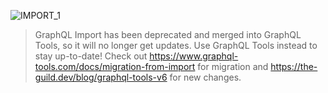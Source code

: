 ![IMPORT_1](https://user-images.githubusercontent.com/25294569/76310705-fc621b00-62d7-11ea-9643-1670cfe6be18.gif)

> GraphQL Import has been deprecated and merged into GraphQL Tools, so it will no longer get updates. Use GraphQL Tools instead to stay up-to-date! Check out https://www.graphql-tools.com/docs/migration-from-import for migration and https://the-guild.dev/blog/graphql-tools-v6 for new changes.
